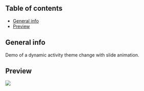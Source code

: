 ## Table of contents
* [General info](#general-info)
* [Preview](#preview)

## General info
Demo of a dynamic activity theme change with slide animation.

## Preview
[![](https://i.imgur.com/LbT56qb.png)](https://streamable.com/i26nx)